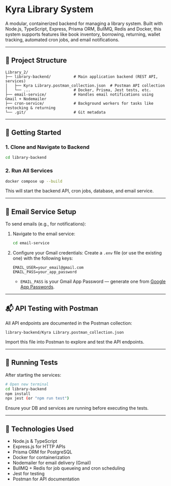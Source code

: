 # Kyra Library System

A modular, containerized backend for managing a library system. Built with Node.js, TypeScript, Express, Prisma ORM, BullMQ, Redis and Docker, this system supports features like book inventory, borrowing, returning, wallet tracking, automated cron jobs, and email notifications.

---

## 📁 Project Structure

```
Library_2/
├── library-backend/          # Main application backend (REST API, services)
│   ├── Kyra Library.postman_collection.json  # Postman API collection
│   └── ...                   # Docker, Prisma, Jest tests, etc.
├── email-service/            # Handles email notifications using Gmail + Nodemailer
├── cron-service/             # Background workers for tasks like restocking & returning
└── .git/                     # Git metadata
```

---

## 🚀 Getting Started

### 1. Clone and Navigate to Backend
```bash
cd library-backend
```

### 2. Run All Services
```bash
docker compose up --build
```

This will start the backend API, cron jobs, database, and email service.

---

## 📮 Email Service Setup

To send emails (e.g., for notifications):

1. Navigate to the email service:
   ```bash
   cd email-service
   ```

2. Configure your Gmail credentials:
   Create a `.env` file (or use the existing one) with the following keys:

   ```
   EMAIL_USER=your_email@gmail.com
   EMAIL_PASS=your_app_password
   ```

   - `EMAIL_PASS` is your Gmail App Password — generate one from [Google App Passwords](https://myaccount.google.com/apppasswords).

---

## 📬 API Testing with Postman

All API endpoints are documented in the Postman collection:

```
library-backend/Kyra Library.postman_collection.json
```

Import this file into Postman to explore and test the API endpoints.

---

## 🧪 Running Tests

After starting the services:

```bash
# Open new terminal
cd library-backend
npm install
npx jest (or "npm run test")
```

Ensure your DB and services are running before executing the tests.

---

## 🧱 Technologies Used

- Node.js & TypeScript
- Express.js for HTTP APIs
- Prisma ORM for PostgreSQL
- Docker for containerization
- Nodemailer for email delivery (Gmail)
- BullMQ + Redis for job queueing and cron scheduling
- Jest for testing
- Postman for API documentation
